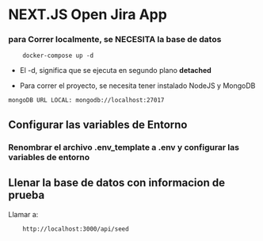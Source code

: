 # NEXT.JS Open Jira App
### para Correr localmente, se NECESITA la base de datos
```
    docker-compose up -d
```
* El -d, significa que se ejecuta en segundo plano __detached__

* Para correr el proyecto, se necesita tener instalado NodeJS y MongoDB
```
mongoDB URL LOCAL: mongodb://localhost:27017
```

## Configurar las variables de Entorno
### Renombrar el archivo .env_template a .env y configurar las variables de entorno

## Llenar la base de datos con informacion de prueba

Llamar a:

```
    http://localhost:3000/api/seed
```